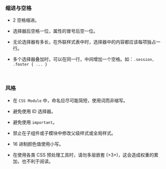 ### 缩进与空格

  - 2 空格缩进。

  - 选择器后空格一位，属性的冒号后空一位。

  - 无论选择器有多长，在外联样式表中时，选择器中的内容都应该每项独占一行。

  - 多个选择器叠加时，可以在同一行，中间增加一个空格。如：`.session, .footer { ... }`

<br/>

### 风格

  - 在 `CSS Module` 中，命名应尽可能简短，使用词而非缩写。

  - 避免使用 ID 选择器。

  - 避免使用 `important`。

  - 禁止在子组件或子模块中修改父级样式或全局样式。

  - 16 进制颜色值使用小写。

  - 在使用各类 CSS 预处理工具时，请勿多层嵌套 (>3+)，这会造成权重的累加，也不利于阅读。




